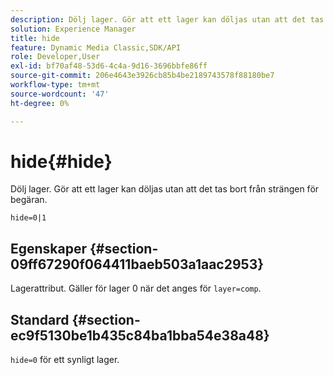 ```yaml
---
description: Dölj lager. Gör att ett lager kan döljas utan att det tas bort från strängen för begäran.
solution: Experience Manager
title: hide
feature: Dynamic Media Classic,SDK/API
role: Developer,User
exl-id: bf70af48-53d6-4c4a-9d16-3696bbfe86ff
source-git-commit: 206e4643e3926cb85b4be2189743578f88180be7
workflow-type: tm+mt
source-wordcount: '47'
ht-degree: 0%

---
```


# hide{#hide}

Dölj lager. Gör att ett lager kan döljas utan att det tas bort från strängen för begäran.

`hide=0|1`

## Egenskaper {#section-09ff67290f064411baeb503a1aac2953}

Lagerattribut. Gäller för lager 0 när det anges för `layer=comp`.

## Standard {#section-ec9f5130be1b435c84ba1bba54e38a48}

`hide=0` för ett synligt lager.
